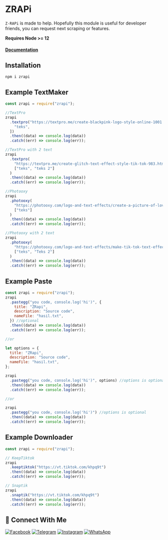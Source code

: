 # ZRAPi

`Z-RAPi` is made to help. Hopefully this module is useful for developer friends, you can request next scraping or features.

<b>Requires Node >= 12</b>

#### [Documentation](https://github.com/ZefianAlfian/z-rapi-module)

## Installation

```
npm i zrapi
```

## Example TextMaker

```js
const zrapi = require("zrapi");

//TextPro
zrapi
  .textpro("https://textpro.me/create-blackpink-logo-style-online-1001.html", [
    "teks",
  ])
  .then((data) => console.log(data))
  .catch((err) => console.log(err));

//TextPro with 2 text
zrapi
  .textpro(
    "https://textpro.me/create-glitch-text-effect-style-tik-tok-983.html",
    ["teks", "teks 2"]
  )
  .then((data) => console.log(data))
  .catch((err) => console.log(err));

//Photooxy
zrapi
  .photooxy(
    "https://photooxy.com/logo-and-text-effects/create-a-picture-of-love-message-377.html",
    ["teks"]
  )
  .then((data) => console.log(data))
  .catch((err) => console.log(err));

//Photooxy with 2 text
zrapi
  .photooxy(
    "https://photooxy.com/logo-and-text-effects/make-tik-tok-text-effect-375.html",
    ["teks", "Teks 2"]
  )
  .then((data) => console.log(data))
  .catch((err) => console.log(err));
```

## Example Paste

```js
const zrapi = require("zrapi");
zrapi
  .pastegg("you code, console.log('hi')", {
    title: "ZRapi",
    description: "Source code",
    nameFile: "hasil.txt",
  }) //optional
  .then((data) => console.log(data))
  .catch((err) => console.log(err));

//or

let options = {
  title: "ZRapi",
  description: "Source code",
  nameFile: "hasil.txt",
};

zrapi
  .pastegg("you code, console.log('hi')", options) //options is optional
  .then((data) => console.log(data))
  .catch((err) => console.log(err));

//or

zrapi
  .pastegg("you code, console.log('hi')") //options is optional
  .then((data) => console.log(data))
  .catch((err) => console.log(err));
```

## Example Downloader

```js
const zrapi = require("zrapi");

// KeepTiktok
zrapi
  .keeptiktok("https://vt.tiktok.com/khpq9t")
  .then((data) => console.log(data))
  .catch((err) => console.log(err));

// Snaptik
zrapi
  .snaptik("https://vt.tiktok.com/khpq9t")
  .then((data) => console.log(data))
  .catch((err) => console.log(err));
```

## &#x1F919; Connect With Me

[![Facebook](https://img.shields.io/badge/Facebook-%234267B2.svg?&style=for-the-badge&logo=facebook&logoColor=white)](https://facebook.com/zefian.zefian.98)
[![Telegram](https://img.shields.io/badge/Telegram-%230088cc.svg?&style=for-the-badge&logo=telegram&logoColor=white)](https://t.me/Zefiann)
[![Instagram](https://img.shields.io/badge/Instagram-E4405F?style=for-the-badge&logo=instagram&logoColor=white)](https://instagram.com/zefianalfian)
[![WhatsApp](https://img.shields.io/badge/WhatsApp-25D366?style=for-the-badge&logo=whatsapp&logoColor=white)](https://wa.me/6289630171792)
